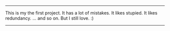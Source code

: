 ********************

This is my the first project.
It has a lot of mistakes.
It likes stupied.
It likes redundancy.
...
and so on.
But I still love.
:)

*******************